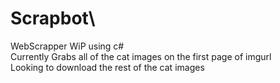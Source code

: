 # Scrapbot\
WebScrapper WiP using c#\
Currently Grabs all of the cat images on the first page of imgurl \
Looking to download the rest of the cat images 
